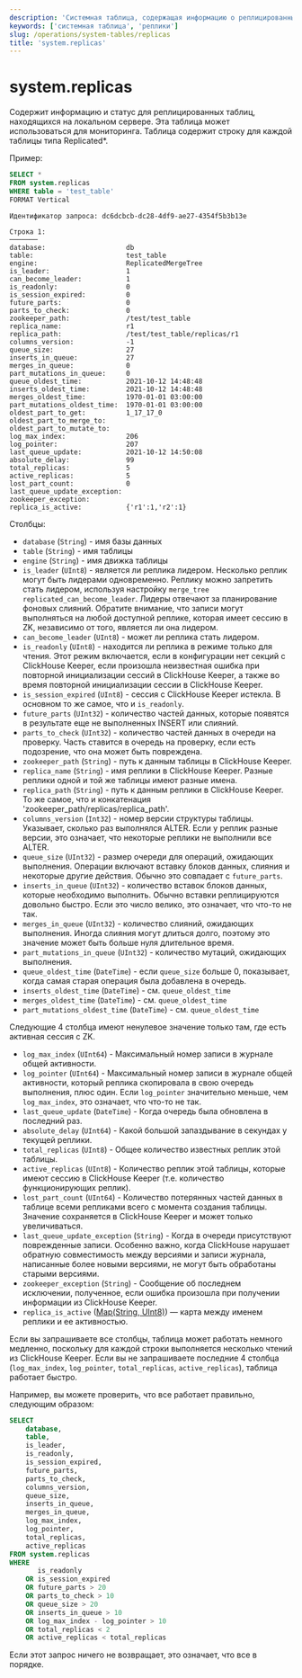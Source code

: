 ```yaml
---
description: 'Системная таблица, содержащая информацию о реплицированных таблицах и их статусе, находящихся на локальном сервере. Полезно для мониторинга.'
keywords: ['системная таблица', 'реплики']
slug: /operations/system-tables/replicas
title: 'system.replicas'
---
```



# system.replicas

Содержит информацию и статус для реплицированных таблиц, находящихся на локальном сервере. Эта таблица может использоваться для мониторинга. Таблица содержит строку для каждой таблицы типа Replicated*.

Пример:

```sql
SELECT *
FROM system.replicas
WHERE table = 'test_table'
FORMAT Vertical
```

```text
Идентификатор запроса: dc6dcbcb-dc28-4df9-ae27-4354f5b3b13e

Строка 1:
───────
database:                    db
table:                       test_table
engine:                      ReplicatedMergeTree
is_leader:                   1
can_become_leader:           1
is_readonly:                 0
is_session_expired:          0
future_parts:                0
parts_to_check:              0
zookeeper_path:              /test/test_table
replica_name:                r1
replica_path:                /test/test_table/replicas/r1
columns_version:             -1
queue_size:                  27
inserts_in_queue:            27
merges_in_queue:             0
part_mutations_in_queue:     0
queue_oldest_time:           2021-10-12 14:48:48
inserts_oldest_time:         2021-10-12 14:48:48
merges_oldest_time:          1970-01-01 03:00:00
part_mutations_oldest_time:  1970-01-01 03:00:00
oldest_part_to_get:          1_17_17_0
oldest_part_to_merge_to:
oldest_part_to_mutate_to:
log_max_index:               206
log_pointer:                 207
last_queue_update:           2021-10-12 14:50:08
absolute_delay:              99
total_replicas:              5
active_replicas:             5
lost_part_count:             0
last_queue_update_exception:
zookeeper_exception:
replica_is_active:           {'r1':1,'r2':1}
```

Столбцы:

- `database` (`String`) - имя базы данных
- `table` (`String`) - имя таблицы
- `engine` (`String`) - имя движка таблицы
- `is_leader` (`UInt8`) - является ли реплика лидером. 
    Несколько реплик могут быть лидерами одновременно. Реплику можно запретить стать лидером, используя настройку `merge_tree` `replicated_can_become_leader`. Лидеры отвечают за планирование фоновых слияний.
    Обратите внимание, что записи могут выполняться на любой доступной реплике, которая имеет сессию в ZK, независимо от того, является ли она лидером.
- `can_become_leader` (`UInt8`) - может ли реплика стать лидером.
- `is_readonly` (`UInt8`) - находится ли реплика в режиме только для чтения.
    Этот режим включается, если в конфигурации нет секций с ClickHouse Keeper, если произошла неизвестная ошибка при повторной инициализации сессий в ClickHouse Keeper, а также во время повторной инициализации сессии в ClickHouse Keeper.
- `is_session_expired` (`UInt8`) - сессия с ClickHouse Keeper истекла. В основном то же самое, что и `is_readonly`.
- `future_parts` (`UInt32`) - количество частей данных, которые появятся в результате еще не выполненных INSERT или слияний.
- `parts_to_check` (`UInt32`) - количество частей данных в очереди на проверку. Часть ставится в очередь на проверку, если есть подозрение, что она может быть повреждена.
- `zookeeper_path` (`String`) - путь к данным таблицы в ClickHouse Keeper.
- `replica_name` (`String`) - имя реплики в ClickHouse Keeper. Разные реплики одной и той же таблицы имеют разные имена.
- `replica_path` (`String`) - путь к данным реплики в ClickHouse Keeper. То же самое, что и конкатенация 'zookeeper_path/replicas/replica_path'.
- `columns_version` (`Int32`) - номер версии структуры таблицы. Указывает, сколько раз выполнялся ALTER. Если у реплик разные версии, это означает, что некоторые реплики не выполнили все ALTER.
- `queue_size` (`UInt32`) - размер очереди для операций, ожидающих выполнения. Операции включают вставку блоков данных, слияния и некоторые другие действия. Обычно это совпадает с `future_parts`.
- `inserts_in_queue` (`UInt32`) - количество вставок блоков данных, которые необходимо выполнить. Обычно вставки реплицируются довольно быстро. Если это число велико, это означает, что что-то не так.
- `merges_in_queue` (`UInt32`) - количество слияний, ожидающих выполнения. Иногда слияния могут длиться долго, поэтому это значение может быть больше нуля длительное время.
- `part_mutations_in_queue` (`UInt32`) - количество мутаций, ожидающих выполнения.
- `queue_oldest_time` (`DateTime`) - если `queue_size` больше 0, показывает, когда самая старая операция была добавлена в очередь.
- `inserts_oldest_time` (`DateTime`) - см. `queue_oldest_time`
- `merges_oldest_time` (`DateTime`) - см. `queue_oldest_time`
- `part_mutations_oldest_time` (`DateTime`) - см. `queue_oldest_time`

Следующие 4 столбца имеют ненулевое значение только там, где есть активная сессия с ZK.

- `log_max_index` (`UInt64`) - Максимальный номер записи в журнале общей активности.
- `log_pointer` (`UInt64`) - Максимальный номер записи в журнале общей активности, который реплика скопировала в свою очередь выполнения, плюс один. Если `log_pointer` значительно меньше, чем `log_max_index`, это означает, что что-то не так.
- `last_queue_update` (`DateTime`) - Когда очередь была обновлена в последний раз.
- `absolute_delay` (`UInt64`) - Какой большой запаздывание в секундах у текущей реплики.
- `total_replicas` (`UInt8`) - Общее количество известных реплик этой таблицы.
- `active_replicas` (`UInt8`) - Количество реплик этой таблицы, которые имеют сессию в ClickHouse Keeper (т.е. количество функционирующих реплик).
- `lost_part_count` (`UInt64`) - Количество потерянных частей данных в таблице всеми репликами всего с момента создания таблицы. Значение сохраняется в ClickHouse Keeper и может только увеличиваться.
- `last_queue_update_exception` (`String`) - Когда в очереди присутствуют поврежденные записи. Особенно важно, когда ClickHouse нарушает обратную совместимость между версиями и записи журнала, написанные более новыми версиями, не могут быть обработаны старыми версиями.
- `zookeeper_exception` (`String`) - Сообщение об последнем исключении, полученное, если ошибка произошла при получении информации из ClickHouse Keeper.
- `replica_is_active` ([Map(String, UInt8)](../../sql-reference/data-types/map.md)) — карта между именем реплики и ее активностью.

Если вы запрашиваете все столбцы, таблица может работать немного медленно, поскольку для каждой строки выполняется несколько чтений из ClickHouse Keeper. Если вы не запрашиваете последние 4 столбца (`log_max_index`, `log_pointer`, `total_replicas`, `active_replicas`), таблица работает быстро.

Например, вы можете проверить, что все работает правильно, следующим образом:

```sql
SELECT
    database,
    table,
    is_leader,
    is_readonly,
    is_session_expired,
    future_parts,
    parts_to_check,
    columns_version,
    queue_size,
    inserts_in_queue,
    merges_in_queue,
    log_max_index,
    log_pointer,
    total_replicas,
    active_replicas
FROM system.replicas
WHERE
       is_readonly
    OR is_session_expired
    OR future_parts > 20
    OR parts_to_check > 10
    OR queue_size > 20
    OR inserts_in_queue > 10
    OR log_max_index - log_pointer > 10
    OR total_replicas < 2
    OR active_replicas < total_replicas
```

Если этот запрос ничего не возвращает, это означает, что все в порядке.
